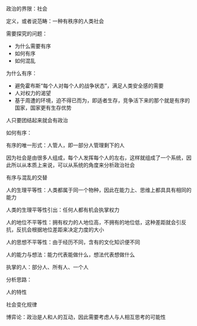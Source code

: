 政治的界限：社会

定义，或者说范畴：一种有秩序的人类社会

需要探究的问题：

- 为什么需要有序
- 如何有序
- 如何混乱

为什么有序：

- 避免霍布斯“每个人对每个人的战争状态”，满足人类安全感的需要
- 人对权力的渴望
- 基于周遭的环境，迫不得已而为，即适者生存，竞争活下来的那个就是有序的国家，国家更有生存优势

人只要团结起来就会有政治

如何有序：

有序的唯一形式：人管人，即一部分人管理剩下的人

因为社会是由很多人组成，每个人发挥每个人的左右，这样就组成了一个系统，因此所以从本质上来说，可以从系统的角度来分析政治社会

有序与混乱的交替

人的生理平等性：人类都属于同一个物种，因此在能力上、思维上都具具有相同的能力

人类的生理平等性引出：任何人都有机会执掌权力

人的地位不平等性：拥有权力的人地位高，不拥有的地位低，这种差距就会引反抗，反抗会根据地位差距来决定力度的大小

人的思想不平等性：由于经历不同，含有的文化知识便不同

人的能力与想法：能力代表能做什么，想法代表想做什么

执掌的人：部分人、所有人、一个人

分析思路：

人的特性

社会变化规律

博弈论：政治是人和人的互动，因此需要考虑人与人相互思考的可能性
